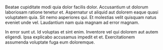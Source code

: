 Beatae cupiditate modi quia dolor facilis dolor. Accusantium ut dolorum laboriosam ratione tenetur et. Aspernatur ut aliquid aut dolorem eaque quasi voluptatem quia. Sit nemo asperiores qui. Et molestias velit quisquam natus eveniet unde vel. Laudantium nam quia magnam ad error magnam.

In error sunt ut. Id voluptas et sint enim. Inventore vel qui dolorem aut autem eligendi. Ipsa explicabo accusamus impedit et et. Exercitationem assumenda voluptate fuga eum doloremque.